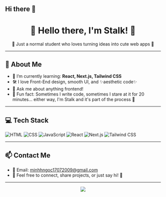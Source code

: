 ## Hi there 👋

<!--
**Stalker1ST/Stalker1ST** is a ✨ _special_ ✨ repository because its `README.md` (this file) appears on your GitHub profile.

Here are some ideas to get you started:

- 🔭 I’m currently working on ...
- 🌱 I’m currently learning ...
- 👯 I’m looking to collaborate on ...
- 🤔 I’m looking for help with ...
- 💬 Ask me about ...
- 📫 How to reach me: ...
- 😄 Pronouns: ...
- ⚡ Fun fact: ...
-->

<h1 align="center">🌸 Hello there, I'm Stalk! 🌸</h1>
<p align="center">🚀 Just a normal student who loves turning ideas into cute web apps 🐾</p>

---

## 🧠 About Me
- 🌱 I’m currently learning: **React, Next.js, Tailwind CSS**
- 🛠️ I love Front-End design, smooth UI, and ✨aesthetic code✨
- 💌 Ask me about anything frontend!
- 💖 Fun fact: Sometimes I write code, sometimes I stare at it for 20 minutes… either way, I'm Stalk and it's part of the process 💫

---

## 💻 Tech Stack

![HTML](https://img.shields.io/badge/-HTML-E34F26?logo=html5&logoColor=white)
![CSS](https://img.shields.io/badge/-CSS-1572B6?logo=css3&logoColor=white)
![JavaScript](https://img.shields.io/badge/-JavaScript-F7DF1E?logo=javascript&logoColor=black)
![React](https://img.shields.io/badge/-React-61DAFB?logo=react&logoColor=black)
![Next.js](https://img.shields.io/badge/-Next.js-000000?logo=nextdotjs&logoColor=white)
![Tailwind CSS](https://img.shields.io/badge/-Tailwind_CSS-38B2AC?logo=tailwind-css&logoColor=white)

---

## 📫 Contact Me
- 📧 Email: minhhngoc17072009@gmail.com
- 💬 Feel free to connect, share projects, or just say hi! 🌟

---

<p align="center">
  <img src="https://capsule-render.vercel.app/api?type=waving&color=gradient&height=120&section=footer"/>
</p>


